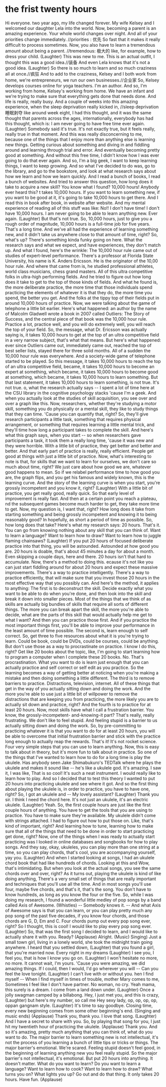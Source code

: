 # the frist twenty hours

Hi everyone.
two year ago, my life changed forever.
My wife Kelsey and I welcomed our daughter Lela into the world.
Now, becoming a parent is an amazing experience.
Your whole world changes over night.
And all of your priorities change immediately.  //priorities : 优先
So fast that it makes it really difficult to process sometimes.
Now, you also have to learn a tremendous amount about being a parent. //tremendous: 极大的
like, for example, how to dress your child.
(Laughter)
This was new to me.
This is an actual outfit, I thought this was a good idea.//装备
And even Lela knows that it's not a good idea. (Laughter)
So there is so much to learn and so much craziness all at once.//疯狂
And to add to the craziness, Kelsey and I both work from home,
we're entrepreneurs, we run our own businesses.//企业家
So, Kelsey develops courses online for yoga teachers.
I'm an author.
And so, I'm working from home,
Kelsey's working from home.
We have an infant and we're trying to make sure
that everything gets done that needs done.
And life is really, really busy.
And a couple of weeks into this amazing experience,
when the sleep deprivation really kicked in, //sleep deprivation睡眠剥夺
like around week eight,
I had this thought,
and it was the same thought that parents across the ages,
internationally, everybody has had this thought,
which is:
I am never going to have free time ever again.
(Laughter)
Somebody said it's true.
It's not exactly true,
but it feels really, really true in that moment.
And this was really disconcerning to me,
because one of the things that I enjoy more than anything else is learning new things.
Getting curious about something and diving in and fiddling around and learning through trial and error.
And eventually becoming pretty good at something.
And without this free time,
I didn't know how I was ever going to do that ever again.
And so, I'm a big geek,
I want to keep learning things,
I want to keep growing.
And so what I've decided to do was,
go to the library,
and go to the bookstore,
and look at what research says about
how we learn and how we learn quickly.
And I read a bunch of books,
I read a bunch of websites.
And tried to answer this question,
how long does it take
to acquire a new skill?
You know what I found?
10,000 hours!
Anybody ever heard this?
t takes 10,000 hours.
If you want to learn something new,
if you want to be good at it,
it's going to take 10,000 hours
to get there.
And I read this in book after book,
in website after website.
And my mental experience
of reading all of this stuff was like:
No!!
I don't have time!
I don't have 10,000 hours.
I am never going to be able
to learn anything new.
Ever again.
(Laughter)
But that's not true.
So, 10,000 hours, just to give you
a rough order of magnitude,
10,000 hours is a full-time job
for five years.
That's a long time.
And we've all had the experience
of learning something new,
and it didn't take us anywhere
close to that amount of time, right?
So, what's up? There's something
kinda funky going on here.
What the research says and what we expect,
and have experiences,
they don't match up.
And what I found, here's the wrinkle:
The 10,000 hour rule came out of studies
of expert-level performance.
There's a professor
at Florida State University,
his name is K. Anders Ericsson.
He is the originator
of the 10,00 hour rule.
And where that came from is,
he studied professional athletes,
world class musicians,
chess grand masters.
All of this ultra competitive folks
in ultra-high performing fields.
And he tried to figure out
how long does it take
to get to the top
of those kinds of fields.
And what he found is,
the more deliberate practice,
the more time
that those individuals spend
practicing the elements
of whatever it is that they do,
the more time you spend,
the better you get.
And the folks at the tippy top
of their fields
put in around 10,000 hours of practice.
Now, we were talking about the game
of telephone a little bit earlier.
Here's what happened:
an author by the name
of Malcolm Gladwell
wrote a book in 2007 called
Outliers: The Story of Success,
and the central piece of that book
was the 10,000 hour rule.
Practice a lot, practice well,
and you will do extremely well,
you will reach the top of your field.
So, the message,
what Dr. Ericsson was actually saying is,
it takes 10,000 hours to get
at the top of an ultra competitive field
in a very narrow subject,
that's what that means.
But here's what happened:
ever since Outliers came out,
immediately came out,
reached the top of best seller lists,
stayed there for three solid months.
All of a sudden the 10,000 hour rule
was everywhere.
And a society-wide game of telephone
started to be played.
So this message, it takes 10,000 hours
to reach the top of an ultra competitive field,
became, it takes 10,000 hours
to become an expert at something,
which became,
it takes 10,000 hours to become
good at something,
which became,
it takes 10,000 hours
to learn something.
But that last statement,
it takes 10,000 hours to learn something,
is not true.
It's not true.
o, what the research actually says --
I spent a lot of time here
at the CSU library
in the cognitive psychology stacks
'cause I'm a geek.
And when you actually look
at the studies of skill acquisition,
you see over and over
a graph like this.
Now, researchers,
whether they're studying a motor skill,
something you do physically
or a mental skill,
they like to study things
that they can time.
'Cause you can quantify that, right?
So, they'll give research participants
a little task,
something that requires
physical arrangement,
or something that requires
learning a little mental trick,
and they'll time how long a participant
takes to complete the skill.
And here's what this graph says,
when you start --
so when researchers gave participants
a task, it took them a really long time,
'cause it was new
and they were horrible.
With a little bit of practice,
they get better and better and better.
And that early part of practice
is really, really efficient.
People get good at things
with just a little bit of practice.
Now, what's interesting to note is that,
for skills that we want to learn
for ourselves,
we don't care so much about time,
right?
We just care about how good we are,
whatever good happens to mean.
So if we relabel performance time
to how good you are,
the graph flips, and you get
his famous and widely known,
this is the learning curve.
And the story of the learning curve
is when you start,
you're grossly incompetent
and you know it, right?
(Laughter)
With a little bit of practice,
you get really good, really quick.
So that early level of improvement
is really fast.
And then at a certain point
you reach a plateau,
nd the subsequent games
become much harder to get,
they take more time to get.
Now, my question is,
I want that, right?
How long does it take
from starting something
and being grossly incompetent
and knowing it
to being reasonably good?
In hopefully, as short a period of time
as possible.
So, how long does that take?
Here's what my research says: 20 hours.
That's it.
You can go from knowing nothing
about any skill that you can think of.
Want to learn a language?
Want to learn how to draw?
Want to learn how to juggle
flaming chainsaws?
(Laughter)
If you put 20 hours of focused
deliberate practice into that thing,
you will be astounded.
Astounded at how good you are.
20 hours is doable,
that's about 45 minutes a day
for about a month.
Even skipping a couple days,
here and there.
20 hours isn't that hard to accumulate.
Now, there's a method to doing this.
ecause it's not like you can just start
fiddling around for about 20 hours
and expect these massive improvements.
There's a way to practice intelligently.
There's a way to practice efficiently,
that will make sure that you invest
those 20 hours
in the most effective way
that you possibly can.
And here's the method,
it applies to anything:
The first is to deconstruct the skill.
Decide exactly what you want
to be able to do when you're done,
and then look into the skill
and break it down into smaller pieces.
Most of the things
that we think of as skills
are actually big bundles of skills
that require all sorts of different things.
The more you can break apart the skill,
the more you're able to decide,
what are the parts of this skill
that would actually help me
get to what I want?
And then you can practice those first.
And if you practice
the most important things first,
you'll be able to improve
your performance
in the least amount of time possible.
The second is, learn enough
to self correct.
So, get three to five resources
about what it is you're trying to learn.
Could be book, could be DVDs,
could be courses, could be anything.
But don't use those as a way
to procrastinate on practice.
I know I do this, right?
Get like 20 books about the topic,
like,
I'm going to start learning
how to program a computer
when I complete these 20 books.
No. That's procrastination.
What you want to do
is learn just enough
that you can actually practice
and self correct or self edit
as you practice.
So the learning becomes
a way of getting better
at noticing
when you're making a mistake
and then doing something
a little different.
The third is to remove barriers
to practice.
Distractions, television, internet.
All of these things
that get in the way
of you actually sitting down
and doing the work.
And the more you're able to use
just a little bit of willpower
to remove the distractions that
are keeping you from practicing,
the more likely you are to actually
sit down and practice, right?
And the fourth is to practice
for at least 20 hours.
Now, most skills have what I call
a frustration barrier.
You know, the grossly-incompetent-
and-knowing-it part?
That's really, really frustrating.
We don't like to feel stupid.
And feeling stupid is a barrier to us
actually sitting down and doing the work.
So, by pre-committing to practicing
whatever it is that you want to do
for at least 20 hours,
you will be able to overcome
that initial frustration barrier
and stick with the practice long enough
to actually reap the rewards.
That's it! It's not rocket science.
Four very simple steps that
you can use to learn anything.
Now, this is easy to talk
about in theory,
but it's more fun to talk about
in practice.
So one of the things that I've wanted
to learn how to do for a long time
is play the ukulele.
Has anybody seen
Jake Shimabukuro's TEDTalk
where he plays the ukulele
and makes it sound like --
he's like a ukulele god.
It's amazing.
I saw it, I was like,
That is so cool!
It's such a neat instrument.
I would really like to learn how to play.
And so I decided
that to test this theory
I wanted to put 20 hours
into practicing ukulele
and see where it got.
And so the first thing
about playing the ukulele is,
in order to practice,
you have to have one, right?
So, I got an ukulele and
-- My lovely assistant?
(Laughter)
Thank you sir.
I think I need the chord here.
It's not just an ukulele,
it's an electric ukulele. (Laughter)
Yeah.
So, the first couple hours are just
like the first couple hours of anything.
You have to get the tools
that you are using to practice.
You have to make sure
they're available.
My ukulele didn't come
with strings attached.
I had to figure out
how to put those on.
Like, that's kind of important, right?
And learning how to tune,
learning how to make sure
that all of the things
that need to be done
in order to start practicing
get done, right?
Now, one of the things when I was
ready to actually start practicing
was I looked in online databases
and songbooks for how to play songs.
And they say, okay, ukuleles, you can
play more than one string at a time,
so you can play chords, that's cool,
you are accompanying yourself,
yay you. (Laughter)
And when I started looking at songs,
I had an ukulele chord book
that had like hundreds of chords.
Looking at this and
Wow, that's intimidating.
But when you look at the actual songs,
you see the same chords
over and over, right?
As it turns out, playing the ukulele
is kind of like doing anything,
There's a very small set of things
that are really important
and techniques that you'll use
all the time.
And in most songs
you'll use four, maybe five chords,
and that's it, that's the song.
You don't have to know hundreds,
as long as you know the four or the five.
So, while I was doing my research,
I found a wonderful little medley
of pop songs
by a band called Axis of Awesome.
(Whistles)
-- Somebody knows it. --
And what Axis of Awesome says
is that you can learn,
or you can play pretty much
any pop song of the past five decades,
if you know four chords,
and those chords are G, D, Em and C.
Four chords pump out
every pop song ever, right?
So I thought, this is cool!
I would like to play
every pop song ever. (Laughter)
So, that was the first song
I decided to learn,
and I would like to actually
share it with you. Ready?
(Applause)
Alright.
(Music)
Singing)
Just a small town girl,
living in a lonely world,
she took the midnight train
going anywhere.
I heard that you settled down,
(Laughter)
that you found a girl,
that you're married now.
Every night in my dreams
(Laughter)
I see you, I feel you,
that is how I know you go on.
(Laughter)
I won't hesitate no more, no more.
It cannot wait, I'm yours.
'Cause you were amazing,
we did amazing things.
If I could, then I would,
I'd go wherever you will --
Can you feel the love tonight.
(Laughter)
I can't live with or without you.
hen I find myself --
When I find myself in times of trouble,
mother Mary comes to me,
Sometimes I feel like I don't have partner.
No woman, no cry.
Yeah mama, this surely is a dream.
I come from a land down under.
(Laughter)
Once a jolly swagman
camped by a billabong.
Hey, I just met you, and this is crazy,
(Laughter)
but here's my number, so call me
Hey sexy lady, op, op, op, op,
oppan gangnam style. (Laughter)
It's time to say goodbye.
Closing time, every new beginning
comes from some other beginning's end.
(Singing and music ends)
(Applause)
Thank you, thank you.
I love that song.
(Laughter)
And I have a secret to share with you.
So, by playing that song for you,
I just hit my twentieth hour
of practicing the ukulele.
(Applause)
Thank you.
And so it's amazing, pretty much
anything that you can think of,
what do you want to do.
The major barrier to learn
something new is not intellectual,
it's not the process of you learning
a bunch of little tips or tricks or things.
The major barrier's emotional.
We're scared.
Feeling stupid doesn't feel good,
in the beginning of learning
anything new
you feel really stupid.
So the major barrier's not intellectual,
it's emotional.
But put 20 hours into anything.
It doesn't matter.
What do you want to learn?
Do you want to learn a language?
Want to learn how to cook?
Want to learn how to draw?
What turns you on?
What lights you up?
Go out and do that thing.
It only takes 20 hours.
Have fun.
(Applause)